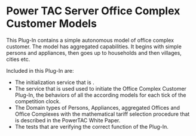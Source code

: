 # Power TAC Server Office Complex Customer Models

This Plug-In contains a simple autonomous model of office complex customer. The model has aggregated capabilities. It begins with simple persons and appliances, then goes up to households and then villages, cities etc.

Included in this Plug-In are:

* The initialization service that is .
* The service that is used used to initiate the Office Complex Customer Plug-In, the behaviors of all the according models for each tick of the competition clock.
* The Domain types of Persons, Appliances, aggregated Offices and Office Complexes with the mathematical tariff selection procedure that is described in the PowerTAC White Paper.
* The tests that are verifying the correct function of the Plug-In.
